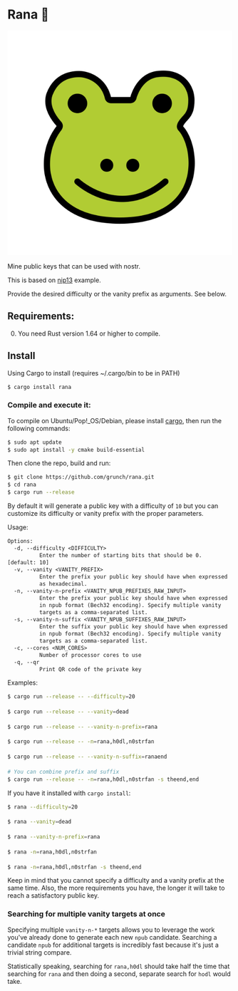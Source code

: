 # Rana 🐸

![Rana](rana.png)

Mine public keys that can be used with nostr.

This is based on [nip13](https://github.com/ok300/nostr-rs/blob/master/examples/nip13.rs) example.

Provide the desired difficulty or the vanity prefix as arguments. See below.

## Requirements:

0. You need Rust version 1.64 or higher to compile.

## Install

Using Cargo to install (requires ~/.cargo/bin to be in PATH)

```bash
$ cargo install rana
```

### Compile and execute it:

To compile on Ubuntu/Pop!\_OS/Debian, please install [cargo](https://www.rust-lang.org/tools/install), then run the following commands:

```bash
$ sudo apt update
$ sudo apt install -y cmake build-essential
```

Then clone the repo, build and run:

```bash
$ git clone https://github.com/grunch/rana.git
$ cd rana
$ cargo run --release
```

By default it will generate a public key with a difficulty of `10` but you can customize its difficulty or vanity prefix with the proper parameters.

Usage:

```
Options:
  -d, --difficulty <DIFFICULTY>
          Enter the number of starting bits that should be 0. [default: 10]
  -v, --vanity <VANITY_PREFIX>
          Enter the prefix your public key should have when expressed
          as hexadecimal.
  -n, --vanity-n-prefix <VANITY_NPUB_PREFIXES_RAW_INPUT>
          Enter the prefix your public key should have when expressed
          in npub format (Bech32 encoding). Specify multiple vanity
          targets as a comma-separated list.
  -s, --vanity-n-suffix <VANITY_NPUB_SUFFIXES_RAW_INPUT>
          Enter the suffix your public key should have when expressed
          in npub format (Bech32 encoding). Specify multiple vanity
          targets as a comma-separated list.
  -c, --cores <NUM_CORES>
          Number of processor cores to use
  -q, --qr
          Print QR code of the private key
```

Examples:

```bash
$ cargo run --release -- --difficulty=20

$ cargo run --release -- --vanity=dead

$ cargo run --release -- --vanity-n-prefix=rana

$ cargo run --release -- -n=rana,h0dl,n0strfan

$ cargo run --release -- --vanity-n-suffix=ranaend

# You can combine prefix and suffix
$ cargo run --release -- -n=rana,h0dl,n0strfan -s theend,end
```

If you have it installed with `cargo install`:

```bash
$ rana --difficulty=20

$ rana --vanity=dead

$ rana --vanity-n-prefix=rana

$ rana -n=rana,h0dl,n0strfan

$ rana -n=rana,h0dl,n0strfan -s theend,end
```

Keep in mind that you cannot specify a difficulty and a vanity prefix at the same time.
Also, the more requirements you have, the longer it will take to reach a satisfactory public key.

### Searching for multiple vanity targets at once

Specifying multiple `vanity-n-*` targets allows you to leverage the work you've already done to generate each new `npub` candidate. Searching a candidate `npub` for additional targets is incredibly fast because it's just a trivial string compare.

Statistically speaking, searching for `rana,h0dl` should take half the time that searching for `rana` and then doing a second, separate search for `hodl` would take.
